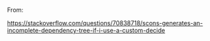 From:

<https://stackoverflow.com/questions/70838718/scons-generates-an-incomplete-dependency-tree-if-i-use-a-custom-decide>

